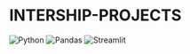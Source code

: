 # INTERSHIP-PROJECTS
![Python](https://img.shields.io/badge/Python-3.9-blue?logo=python)
![Pandas](https://img.shields.io/badge/Pandas-Data%20Processing-yellow?logo=pandas)
![Streamlit](https://img.shields.io/badge/Streamlit-App-red?logo=streamlit)
